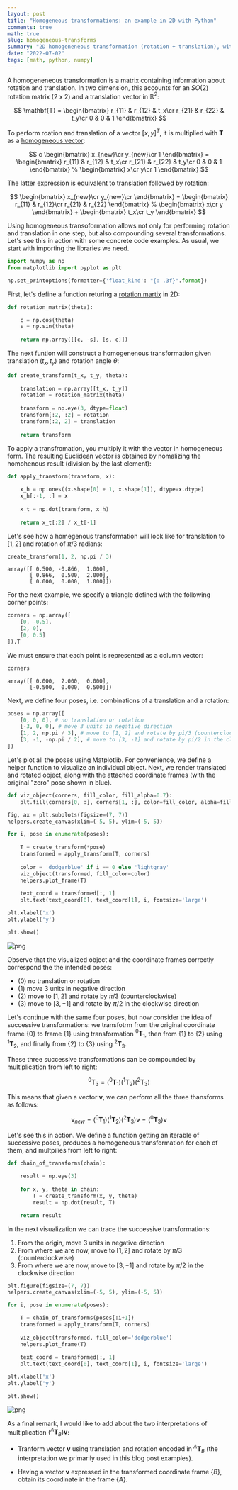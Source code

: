 ```yaml
---
layout: post
title: "Homogeneous transformations: an example in 2D with Python"
comments: true
math: true
slug: homogeneous-transforms
summary: "2D homogeneneous transformation (rotation + translation), with NumPy-based examples and visualizations of individual transformations and chains of consecutive transformations."
date: "2022-07-02"
tags: [math, python, numpy]
---
```

A homogeneneous transformation is a matrix containing information about rotation and translation. In two dimension, this accounts for an $SO(2)$ rotation matrix (2 x 2) and a translation vector in $\mathbb{R}^2$:

$$
\mathbf{T} = \begin{bmatrix}
r_{11} & r_{12} & t_x\cr
r_{21} & r_{22} & t_y\cr
0 & 0 & 1
\end{bmatrix}
$$

To perform roation and translation of a vector $[x, y]^T$, it is multiplied with $\mathbf{T}$ as a [homogeneous vector](https://alexsm.com/homogeneous-vectors/):

$$
c
\begin{bmatrix}
x_{new}\cr
y_{new}\cr
1
\end{bmatrix} =
\begin{bmatrix}
r_{11} & r_{12} & t_x\cr
r_{21} & r_{22} & t_y\cr
0 & 0 & 1
\end{bmatrix}
%
\begin{bmatrix}
x\cr
y\cr
1
\end{bmatrix}
$$

The latter expression is equivalent to translation followed by rotation:

$$
\begin{bmatrix}
x_{new}\cr
y_{new}\cr
\end{bmatrix} =
\begin{bmatrix}
r_{11} & r_{12}\cr
r_{21} & r_{22}
\end{bmatrix}
%
\begin{bmatrix}
x\cr
y
\end{bmatrix}
+
\begin{bmatrix}
t_x\cr
t_y
\end{bmatrix}
$$

Using homogeneous transoformation allows not only for performing rotation and translation in one step, but also compounding several transformations. Let's see this in action with some concrete code examples. As usual, we start with importing the libraries we need.


```python
import numpy as np
from matplotlib import pyplot as plt

np.set_printoptions(formatter={'float_kind': "{: .3f}".format})
```

First, let's define a function returing a [rotation martix](https://en.wikipedia.org/wiki/Rotation_matrix) in 2D:


```python
def rotation_matrix(theta):

    c = np.cos(theta)
    s = np.sin(theta)
    
    return np.array([[c, -s], [s, c]])
```

The next funtion will construct a homogenenous transformation given translation $(t_x, t_y)$ and rotation angle $\theta$:


```python
def create_transform(t_x, t_y, theta):
    
    translation = np.array([t_x, t_y])
    rotation = rotation_matrix(theta)
    
    transform = np.eye(3, dtype=float)
    transform[:2, :2] = rotation
    transform[:2, 2] = translation
    
    return transform
```

To apply a transfromation, you multiply it with the vector in homogeneous form. The resulting Euclidean vector is obtained by nomalizing the homohenous result (division by the last element):


```python
def apply_transform(transform, x):
    
    x_h = np.ones((x.shape[0] + 1, x.shape[1]), dtype=x.dtype)
    x_h[:-1, :] = x
    
    x_t = np.dot(transform, x_h)
    
    return x_t[:2] / x_t[-1]
```

Let's see how a homegenous transformation will look like for translation to $[1, 2]$ and rotation of $\pi/3$ radians:


```python
create_transform(1, 2, np.pi / 3)
```




    array([[ 0.500, -0.866,  1.000],
           [ 0.866,  0.500,  2.000],
           [ 0.000,  0.000,  1.000]])



For the next example, we specify a triangle defined with the following corner points:


```python
corners = np.array([
    [0, -0.5], 
    [2, 0], 
    [0, 0.5]
]).T
```

We must ensure that each point is represented as a column vector:


```python
corners
```




    array([[ 0.000,  2.000,  0.000],
           [-0.500,  0.000,  0.500]])



Next, we define four poses, i.e. combinations of a translation and a rotation:


```python
poses = np.array([
    [0, 0, 0], # no translation or rotation
    [-3, 0, 0], # move 3 units in negative direction
    [1, 2, np.pi / 3], # move to [1, 2] and rotate by pi/3 (counterclockwise)
    [3, -1, -np.pi / 2], # move to [3, -1] and rotate by pi/2 in the clockwise direction
])
```

Let's plot all the poses using Matplotlib. For convenience, we define a helper function to visualize an individual object. Next, we render translated and rotated object, along with the attached coordinate frames (with the original "zero" pose shown in blue).


```python
def viz_object(corners, fill_color, fill_alpha=0.7):
    plt.fill(corners[0, :], corners[1, :], color=fill_color, alpha=fill_alpha)
```


```python
fig, ax = plt.subplots(figsize=(7, 7))
helpers.create_canvas(xlim=(-5, 5), ylim=(-5, 5))

for i, pose in enumerate(poses):
    
    T = create_transform(*pose)
    transformed = apply_transform(T, corners)
    
    color = 'dodgerblue' if i == 0 else 'lightgray'
    viz_object(transformed, fill_color=color)
    helpers.plot_frame(T)
    
    text_coord = transformed[:, 1]
    plt.text(text_coord[0], text_coord[1], i, fontsize='large')

plt.xlabel('x')
plt.ylabel('y')

plt.show()
```


    
![png](/homogeneous-transforms/figure_1.png)
    


Observe that the visualized object and the coordinate frames correctly correspond the the intended poses:

 - (0) no translation or rotation
 - (1) move 3 units in negative direction
 - (2) move to $[1, 2]$ and rotate by $\pi/3$ (counterclockwise)
 - (3) move to $[3, -1]$ and rotate by $\pi/2$ in the clockwise direction

Let's continue with the same four poses, but now consider the idea of successive transformations: we transfotrm from the original coordinate frame $\lbrace 0 \rbrace$ to frame $\lbrace 1 \rbrace$ using transformation $^0\mathbf{T}_1$, then from $\lbrace 1 \rbrace$ to $\lbrace 2 \rbrace$ using $^1\mathbf{T}_2$, and finally from $\lbrace 2 \rbrace$ to $\lbrace 3 \rbrace$ using $^2\mathbf{T}_3$. 

These three successive transformations can be compounded by multiplication from left to right:

$$
^0\mathbf{T}_3 = (^0\mathbf{T}_1) (^1\mathbf{T}_2) (^2\mathbf{T}_3)
$$

This means that given a vector $\mathbf{v}$, we can perform all the three thansforms as follows:

$$
\mathbf{v}_{new} = (^0\mathbf{T}_1) (^1\mathbf{T}_2) (^2\mathbf{T}_3) \mathbf{v} = (^0\mathbf{T}_3) \mathbf{v}
$$

Let's see this in action. We define a function getting an iterable of successive poses, produces a homogeneous transformation for each of them, and multpilies from left to right:


```python
def chain_of_transforms(chain):
    
    result = np.eye(3)
    
    for x, y, theta in chain:
        T = create_transform(x, y, theta)
        result = np.dot(result, T)

    return result
```

In the next visualization we can trace the successive transformations:

1. From the origin, move 3 units in negative direction
2. From where we are now, move to $[1, 2]$ and rotate by $\pi/3$ (counterclockwise)
3. From where we are now, move to $[3, -1]$ and rotate by $\pi/2$ in the clockwise direction


```python
plt.figure(figsize=(7, 7))
helpers.create_canvas(xlim=(-5, 5), ylim=(-5, 5))

for i, pose in enumerate(poses):

    T = chain_of_transforms(poses[:i+1])
    transformed = apply_transform(T, corners)
    
    viz_object(transformed, fill_color='dodgerblue')
    helpers.plot_frame(T)
    
    text_coord = transformed[:, 1]
    plt.text(text_coord[0], text_coord[1], i, fontsize='large')

plt.xlabel('x')
plt.ylabel('y')

plt.show()
```


    
![png](/homogeneous-transforms/figure_2.png)
    


As a final remark, I would like to add about the two interpretations of multiplication $(^A\mathbf{T}_B) \mathbf{v}$:

 - Tranform vector $\mathbf{v}$ using translation and rotation encoded in $^A\mathbf{T}_B$ (the interpretation we primarily used in this blog post examples).
 
 - Having a vector $\mathbf{v}$ expressed in the transformed coordinate frame $\lbrace B \rbrace$, obtain its coordinate in the frame $\lbrace A \rbrace$.
